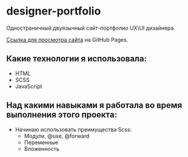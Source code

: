 # designer-portfolio
Одностраничный двуязычный сайт-портфолио UX\UI дизайнера.

[Ссылка для просмотра сайта](https://olgalop.github.io/PortfolioOlga/russian.html) на GitHub Pages.

## Какие технологии я использовала:

* HTML
* SCSS
* JavaScript

## Над какими  навыками я работала во время выполнения этого проекта:

* Начинаю использовать преимущества Scss:
  * Модули, @use, @forward
  * Переменные
  * Вложенность
